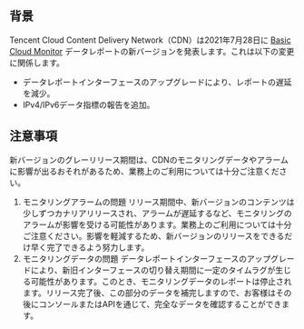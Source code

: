 
## 背景

Tencent Cloud Content Delivery Network（CDN）は2021年7月28日に [Basic Cloud Monitor](https://console.cloud.tencent.com/monitor/overview) データレポートの新バージョンを発表します。これは以下の変更に関係します。

- データレポートインターフェースのアップグレードにより、レポートの遅延を減少。
- IPv4/IPv6データ指標の報告を追加。

## 注意事項

新バージョンのグレーリリース期間は、CDNのモニタリングデータやアラームに影響が出るおそれがあるため、業務上のご利用については十分ご注意ください。

1. モニタリングアラームの問題
リリース期間中、新バージョンのコンテンツは少しずつカナリアリリースされ、アラームが遅延するなど、モニタリングのアラームが影響を受ける可能性があります。業務上のご利用については十分ご注意ください。影響を軽減するため、新バージョンのリリースをできるだけ早く完了できるよう努力します。
2. モニタリングデータの問題
データレポートインターフェースのアップグレードにより、新旧インターフェースの切り替え期間に一定のタイムラグが生じる可能性があります。このとき、モニタリングデータのレポートは停止されます。リリース完了後、この部分のデータを補完しますので、お客様はその後にコンソールまたはAPIを通じて、完全なデータを確認することができます。

